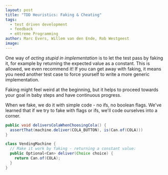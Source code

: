 ```yaml
---
layout: post
title: "TDD Heuristics: Faking & Cheating"
tags:
  - test driven development
  - feedback
  - eXtreme Programming
author: Marc Evers, Willem van den Ende, Rob Westgeest
image: 
---
```


One way of _acting stupid in implementation_ is to let the test pass by faking it, 
for example by returning the expected value as a constant. 
This is allowed, we even recommend it! If you
can get away with faking, it means you need another test case to force yourself
to write a more generic implementation.

Faking might feel weird at the beginning, but it helps to proceed towards your 
goal in baby steps and have continuous progress. 

When we fake, we do it with simple code - no ifs, no boolean flags. We've learned that 
if we try to fake with flags or ifs, we'll code ourselves into a corner.

```java
public void deliversColaWhenChoosingCola() {
  assertThat(machine.deliver(COLA_BUTTON), is(Can.of(COLA)))
}

class VendingMachine {
  // Make it work by faking - returning a constant value:
  public Optional<Can> deliver(Choice choice) {
    return Can.of(COLA);
  }
}
```
